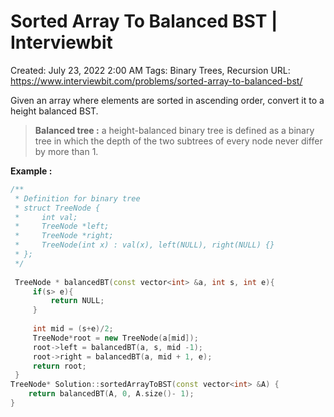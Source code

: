 # Sorted Array To Balanced BST | Interviewbit

Created: July 23, 2022 2:00 AM
Tags: Binary Trees, Recursion
URL: https://www.interviewbit.com/problems/sorted-array-to-balanced-bst/

Given an array where elements are sorted in ascending order, convert it to a height balanced BST.

> 
> 
> 
> **Balanced tree :** a height-balanced binary tree is defined as a binary tree in which the depth of the two subtrees of every node never differ by more than 1.
> 

**Example :**

```cpp
/**
 * Definition for binary tree
 * struct TreeNode {
 *     int val;
 *     TreeNode *left;
 *     TreeNode *right;
 *     TreeNode(int x) : val(x), left(NULL), right(NULL) {}
 * };
 */
 
 TreeNode * balancedBT(const vector<int> &a, int s, int e){
     if(s> e){
         return NULL;
     }
     
     int mid = (s+e)/2;
     TreeNode*root = new TreeNode(a[mid]);
     root->left = balancedBT(a, s, mid -1);
     root->right = balancedBT(a, mid + 1, e);
     return root;
 }
TreeNode* Solution::sortedArrayToBST(const vector<int> &A) {
    return balancedBT(A, 0, A.size()- 1);
}
```